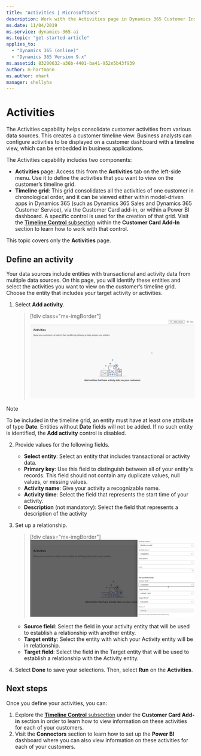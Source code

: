 ```yaml
---
title: "Activities | MicrosoftDocs"
description: Work with the Activities page in Dynamics 365 Customer Insights
ms.date: 11/04/2019
ms.service: dynamics-365-ai
ms.topic: "get-started-article"
applies_to: 
  - "Dynamics 365 (online)"
  - "Dynamics 365 Version 9.x"
ms.assetid: 83200632-a36b-4401-ba41-952e5b43f939
author: m-hartmann
ms.author: mhart
manager: shellyha
---
```

# Activities

The Activities capability helps consolidate customer activities from various data sources. This creates a customer timeline view. Business analysts can configure activities to be displayed on a customer dashboard with a timeline view, which can be embedded in business applications.

The Activities capability includes two components:
- **Activities** page: Access this from the **Activities** tab on the left-side menu. Use it to define the activities that you want to view on the customer’s timeline grid.
- **Timeline grid**: This grid consolidates all the activities of one customer in chronological order, and it can be viewed either within model-driven apps in Dynamics 365 (such as Dynamics 365 Sales and Dynamics 365 Customer Service), via the Customer Card add-in, or within a Power BI dashboard. A specific control is used for the creation of that grid. Visit the [**Timeline Control** subsection](pm-customer-card-addin.md#timeline-control) within the **Customer Card Add-In** section to learn how to work with that control.

This topic covers only the **Activities** page.

## Define an activity

Your data sources include entities with transactional and activity data from multiple data sources. On this page, you will identify these entities and select the activities you want to view on the customer’s timeline grid. Choose the entity that includes your target activity or activities.

1. Select **Add activity**.
  
   > [!div class="mx-imgBorder"] 
   > ![Activities add entity](media/activities-add-entity.png "Activities add entity")

> [!NOTE]
> To be included in the timeline grid, an entity must have at least one attribute of type **Date**. Entities without **Date** fields will not be added. If no such entity is identified, the **Add activity** control is disabled.

2. Provide values for the following fields.

    -	**Select entity**: Select an entity that includes transactional or activity data. 
    -	**Primary key**: Use this field to distinguish between all of your entity's records. This field should not contain any duplicate values, null values, or missing values.
    - **Activity name**: Give your activity a recognizable name.
    -	**Activity time**: Select the field that represents the start time of your activity.
    -	**Description** (not mandatory): Select the field that represents a description of the activity

3. Set up a relationship.

   > [!div class="mx-imgBorder"] 
   > ![Define the entity relationship](media/activities-entities-define.png "Define the entity relationship")

    - **Source field**: Select the field in your activity entity that will be used to establish a relationship with another entity.
    - **Target entity**: Select the entity with which your Activity entity will be in relationship.
    -	**Target field**: Select the field in the Target entity that will be used to establish a relationship with the Activity entity.

4. Select **Done** to save your selections. Then, select **Run** on the **Activities**.

   
## Next steps

Once you define your activities, you can:
1. Explore the [**Timeline Control** subsection](pm-customer-card-addin.md#timeline-control) under the **Customer Card Add-in** section in order to learn how to view information on these activities for each of your customers.
2. Visit the **Connectors** section to learn how to set up the **Power BI** dashboard where you can also view information on these activities for each of your customers.

